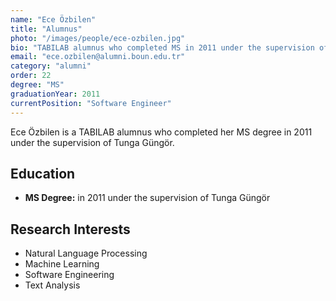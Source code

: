 ```yaml
---
name: "Ece Özbilen"
title: "Alumnus"
photo: "/images/people/ece-ozbilen.jpg"
bio: "TABILAB alumnus who completed MS in 2011 under the supervision of Tunga Güngör."
email: "ece.ozbilen@alumni.boun.edu.tr"
category: "alumni"
order: 22
degree: "MS"
graduationYear: 2011
currentPosition: "Software Engineer"
---
```


Ece Özbilen is a TABILAB alumnus who completed her MS degree in 2011 under the supervision of Tunga Güngör.

## Education

- **MS Degree:** in 2011 under the supervision of Tunga Güngör

## Research Interests

- Natural Language Processing
- Machine Learning
- Software Engineering
- Text Analysis 